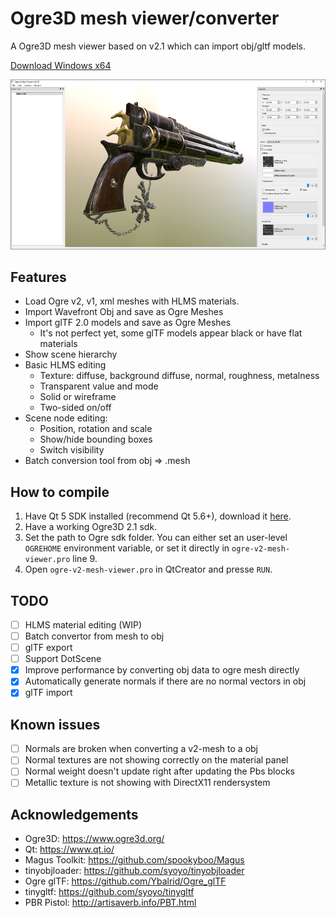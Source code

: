 # Ogre3D mesh viewer/converter

A Ogre3D mesh viewer based on v2.1 which can import obj/gltf models.

 [Download Windows x64](https://github.com/chchwy/ogre-v2-mesh-viewer/releases)

![screenshot](images/screenshot.png)

## Features

- Load Ogre v2, v1, xml meshes with HLMS materials.
- Import Wavefront Obj and save as Ogre Meshes
- Import glTF 2.0 models and save as Ogre Meshes
  - It's not perfect yet, some glTF models appear black or have flat materials
- Show scene hierarchy
- Basic HLMS editing
  - Texture: diffuse, background diffuse, normal, roughness, metalness
  - Transparent value and mode
  - Solid or wireframe
  - Two-sided on/off
- Scene node editing:
  - Position, rotation and scale
  - Show/hide bounding boxes
  - Switch visibility
- Batch conversion tool from obj => .mesh

## How to compile

1. Have Qt 5 SDK installed (recommend Qt 5.6+), download it [here][0].
2. Have a working Ogre3D 2.1 sdk.
3. Set the path to Ogre sdk folder. You can either set an user-level `OGREHOME` environment variable, or set it directly in `ogre-v2-mesh-viewer.pro` line 9.
4. Open `ogre-v2-mesh-viewer.pro` in QtCreator and presse `RUN`.

[0]: https://www.qt.io/download-qt-installer "Qt download"

## TODO

- [ ] HLMS material editing (WIP)
- [ ] Batch convertor from mesh to obj
- [ ] glTF export
- [ ] Support DotScene
- [x] Improve performance by converting obj data to ogre mesh directly
- [x] Automatically generate normals if there are no normal vectors in obj
- [x] glTF import

## Known issues

- [ ] Normals are broken when converting a v2-mesh to a obj
- [ ] Normal textures are not showing correctly on the material panel
- [ ] Normal weight doesn't update right after updating the Pbs blocks
- [ ] Metallic texture is not showing with DirectX11 rendersystem

## Acknowledgements

- Ogre3D: <https://www.ogre3d.org/>
- Qt: <https://www.qt.io/>
- Magus Toolkit: <https://github.com/spookyboo/Magus>
- tinyobjloader: <https://github.com/syoyo/tinyobjloader>
- Ogre glTF: <https://github.com/Ybalrid/Ogre_glTF>
- tinygltf: <https://github.com/syoyo/tinygltf>
- PBR Pistol: <http://artisaverb.info/PBT.html>
